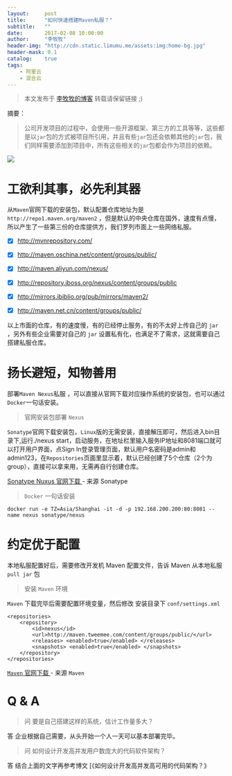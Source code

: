 ```yaml
---
layout:     post
title:      "如何快速搭建Maven私服？"
subtitle:   ""
date:       2017-02-08 10:00:00
author:     "李牧牧"
header-img: "http://cdn.static.limumu.me/assets:img:home-bg.jpg"
header-mask: 0.1
catalog:    true
tags:
    - 阿里云
    - 混合云
---
```


> 本文发布于 [李牧牧的博客](http://limumu.me) 转载请保留链接 ;)



摘要：

> 公司开发项目的过程中，会使用一些开源框架、第三方的工具等等，这些都是以`jar`包的方式被项目所引用，并且有些`jar`包还会依赖其他的`jar`包，我们同样需要添加到项目中，所有这些相关的`jar`包都会作为项目的依赖。

 ![](http://cdn.static.limumu.me/assets:post:img:201705171115000.png)



# 工欲利其事，必先利其器

从`Maven`官网下载的安装包，默认配置仓库地址为是`http://repo1.maven.org/maven2` ，但是默认的中央仓库在国外，速度有点慢，所以产生了一些第三份的仓库提供方，我们罗列市面上一些网络私服。

- [x] http://mvnrepository.com/                      

- [x] http://maven.oschina.net/content/groups/public/

- [x] http://maven.aliyun.com/nexus/

- [x] http://repository.jboss.org/nexus/content/groups/public     

- [x] http://mirrors.ibiblio.org/pub/mirrors/maven2/    

- [x] http://maven.net.cn/content/groups/public/          


以上市面的仓库，有的速度慢，有的已经停止服务，有的不太好上传自己的 `jar` ，另外有些企业需要对自己的 `jar` 设置私有化，也满足不了需求，这就需要自己搭建私服仓库。



# 扬长避短，知物善用

部署`Maven Nexus`私服 ，可以直接从官网下载对应操作系统的安装包，也可以通过`Docker`一句话安装。

> 官网安装包部署 `Nexus`

`Sonatype`官网下载安装包，`Linux`版的无需安装，直接解压即可，然后进入bin目录下,运行./nexus start，启动服务，在地址栏里输入服务IP地址和8081端口就可以打开用户界面，点Sign In登录管理页面，默认用户名密码是admin和admin123，在`Repositories`页面里显示着，默认已经创建了5个仓库（2个为group），直接可以拿来用，无需再自行创建仓库。

 [ Sonatype Nuxus 官网下载 ](https://www.sonatype.com/download-oss-sonatype "Sonatype Nuxus 官网下载 ")  - 来源 Sonatype



> `Docker` 一句话安装

```
docker run -e TZ=Asia/Shanghai -it -d -p 192.168.200.200:80:8081 --name nexus sonatype/nexus
```



# 约定优于配置

本地私服配置好后，需要修改开发机 Maven 配置文件，告诉 Maven 从本地私服 `pull jar` 包

> 安装 `Maven` 环境

`Maven` 下载完毕后需要配置环境变量，然后修改 安装目录下 `conf/settings.xml` 

```
<repositories>
	<repository>
		<id>nexus</id>
		<url>http://maven.tweemee.com/content/groups/public/</url>
		<releases> <enabled>true</enabled> </releases>
		<snapshots> <enabled>true</enabled> </snapshots>
	</repository>		
</repositories>
```

 [ `Maven` 官网下载 ](http://maven.apache.org/download.cgi " Maven 官网下载  ")  - 来源 `Maven`



# Q & A

> 问 要是自己搭建这样的系统，估计工作量多大？

答 企业根据自己需要，从头开始一个人一天可以基本部署完毕。

> 问 如何设计开发高并发用户数庞大的代码软件架构？

答 结合上面的文字再参考博文 [《如何设计开发高并发高可用的代码架构？》